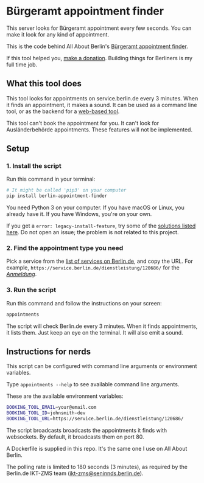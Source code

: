 # Bürgeramt appointment finder

This server looks for Bürgeramt appointment every few seconds. You can make it look for any kind of appointment.

This is the code behind All About Berlin's [Bürgeramt appointment finder](https://allaboutberlin.com/tools/appointment-finder).

If this tool helped you, [make a donation](https://allaboutberlin.com/donate). Building things for Berliners is my full time job.

## What this tool does

This tool looks for appointments on service.berlin.de every 3 minutes. When it finds an appointment, it makes a sound. It can be used as a command line tool, or as the backend for a [web-based tool](https://allaboutberlin.com/tools/appointment-finder).

This tool can't book the appointment for you. It can't look for Ausländerbehörde appointments. These features will not be implemented.

## Setup

### 1. Install the script

Run this command in your terminal:

```bash
# It might be called 'pip3' on your computer
pip install berlin-appointment-finder
```

You need Python 3 on your computer. If you have macOS or Linux, you already have it. If you have Windows, you're on your own.

If you get a `error: legacy-install-feature`, try some of the [solutions listed here](https://sebhastian.com/python-error-legacy-install-failure/). Do not open an issue; the problem is not related to this project.

### 2. Find the appointment type you need

Pick a service from the [list of services on Berlin.de](https://service.berlin.de/dienstleistungen/), and copy the URL. For example, `https://service.berlin.de/dienstleistung/120686/` for the *[Anmeldung](https://allaboutberlin.com/glossary/Anmeldung)*.

### 3. Run the script

Run this command and follow the instructions on your screen:

```bash
appointments
```

The script will check Berlin.de every 3 minutes. When it finds appointments, it lists them. Just keep an eye on the terminal. It will also emit a sound.

## Instructions for nerds

This script can be configured with command line arguments or environment variables.

Type `appointments --help` to see available command line arguments.

These are the available environment variables:

```bash
BOOKING_TOOL_EMAIL=your@email.com
BOOKING_TOOL_ID=johnsmith-dev
BOOKING_TOOL_URL=https://service.berlin.de/dienstleistung/120686/
```

The script broadcasts broadcasts the appointments it finds with websockets. By default, it broadcasts them on port 80.

A Dockerfile is supplied in this repo. It's the same one I use on All About Berlin.

The polling rate is limited to 180 seconds (3 minutes), as required by the Berlin.de IKT-ZMS team (ikt-zms@seninnds.berlin.de).